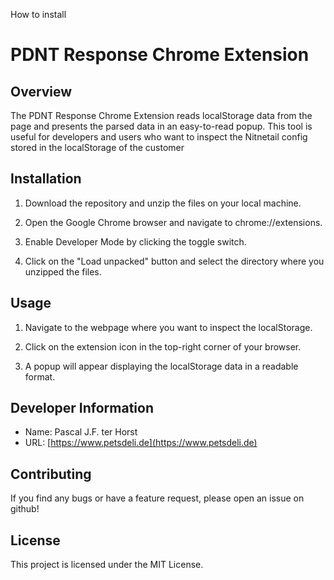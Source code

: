 How to install

# PDNT Response Chrome Extension

## Overview
The PDNT Response Chrome Extension reads localStorage data from the page and presents the parsed data in an easy-to-read popup. This tool is useful for developers and users who want to inspect the Nitnetail config stored in the localStorage of the customer

## Installation

1. Download the repository and unzip the files on your local machine.

2. Open the Google Chrome browser and navigate to chrome://extensions.

3. Enable Developer Mode by clicking the toggle switch.

4. Click on the "Load unpacked" button and select the directory where you unzipped the files.

## Usage

1. Navigate to the webpage where you want to inspect the localStorage.

2. Click on the extension icon in the top-right corner of your browser.

3. A popup will appear displaying the localStorage data in a readable format.

## Developer Information

- Name: Pascal J.F. ter Horst
- URL: [https://www.petsdeli.de](https://www.petsdeli.de)

## Contributing

If you find any bugs or have a feature request, please open an issue on github!

## License

This project is licensed under the MIT License.
